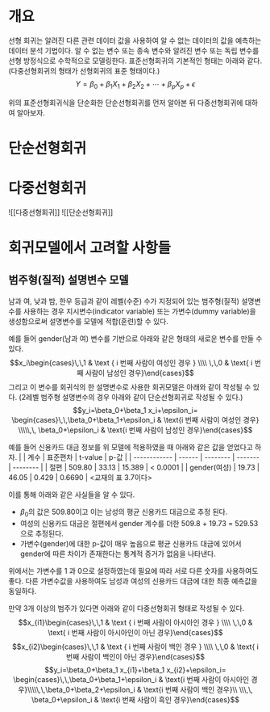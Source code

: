 # 개요
선형 회귀는 알려진 다른 관련 데이터 값을 사용하여 알 수 없는 데이터의 값을 예측하는 데이터 분석 기법이다.
알 수 없는 변수 또는 종속 변수와 알려진 변수 또는 독립 변수를 선형 방정식으로 수학적으로 모델링한다.
표준선형회귀의 기본적인 형태는 아래와 같다.(다중선형회귀의 형태가 선형회귀의 표준 형태이다.)
$$Y=\beta_0+\beta_1 X_1+\beta_2 X_2+\cdots+\beta_p X_p+\epsilon$$

위의 표준선형회귀식을 단순화한 단순선형회귀를 먼저 알아본 뒤 다중선형회귀에 대하여 알아보자.


# 단순선형회귀

# 다중선형회귀
![[다중선형회귀]]
![[단순선형회귀]]


# 회귀모델에서 고려할 사항들

## 범주형(질적) 설명변수 모델
남과 여, 낮과 밤, 한우 등급과 같이 레벨(수준) 수가 지정되어 있는 범주형(질적) 설명변수를 사용하는 경우 지시변수(indicator variable) 또는 가변수(dummy variable)을 생성함으로써 설명변수를 모델에 적합(훈련)할 수 있다.

예를 들어 gender(남과 여) 변수를 기반으로 아래와 같은 형태의 새로운 변수를 만들 수 있다.
$$x_i\begin{cases}\,\,1 & \text { i 번째 사람이 여성인 경우 } \\\\ \,\,0 & \text{ i 번째 사람이 남성인 경우}\end{cases}$$
그리고 이 변수를 회귀식의 한 설명변수로 사용한 회귀모델은 아래와 같이 작성될 수 있다. 
(2레벨 범주형 설명변수의 경우 아래와 같이 단순선형회귀로 작성될 수 있다.)
$$y_i=\beta_0+\beta_1 x_i+\epsilon_i= \begin{cases}\,\,\beta_0+\beta_1+\epsilon_i & \text{i 번째 사람이 여성인 경우} \\\\\,\, \beta_0+\epsilon_i & \text{i 번째 사람이 남성인 경우}\end{cases}$$

예를 들어 신용카드 대금 정보를 위 모델에 적용하였을 때 아래와 같은 값을 얻었다고 하자. 
|              | 계수   | 표준편차 | t-value | p-값     |
| ------------ | ------ | -------- | ------- | -------- |
| 절편         | 509.80 | 33.13    | 15.389  | < 0.0001 |
| gender(여성) | 19.73  | 46.05    | 0.429   | 0.6690   |
<교재의 표 3.7이다>

이를 통해 아래와 같은 사실들을 알 수 있다.
* $\beta_0$의 값은 509.80이고 이는 남성의 평균 신용카드 대금으로 추정 된다.
* 여성의 신용카드 대금은 절편에서 gender 계수를 더한 509.8 + 19.73 = 529.53 으로 추정된다. 
* 가변수(gender)에 대한 p-값이 매우 높음으로 평균 신용카드 대금에 있어서 gender에 따른 차이가 존재한다는 통계적 증거가 없음을 나타낸다. 

위에서는 가변수를 1 과 0으로 설정하였는데 필요에 따라 서로 다른 숫자를 사용하여도 좋다. 다른 가변수값을 사용하여도 남성과 여성의 신용카드 대금에 대한 최종 예측값을 동일하다. 
<br>

만약 3개 이상의 범주가 있다면 아래와 같이 다중선형회귀 형태로 작성될 수 있다. 
$$x_{i1}\begin{cases}\,\,1 & \text { i 번째 사람이 아시아인 경우 } \\\\ \,\,0 & \text{ i 번째 사람이 아시아인이 아닌 경우}\end{cases}$$
$$x_{i2}\begin{cases}\,\,1 & \text { i 번째 사람이 백인 경우 } \\\\ \,\,0 & \text{ i 번째 사람이 백인이 아닌 경우}\end{cases}$$
	$$y_i=\beta_0+\beta_1 x_{i1}+\beta_1 x_{i2}+\epsilon_i= \begin{cases}\,\,\beta_0+\beta_1+\epsilon_i & \text{i 번째 사람이 아시아인 경우}\\\\\,\,\beta_0+\beta_2+\epsilon_i & \text{i 번째 사람이 백인 경우}\\ \\\,\, \beta_0+\epsilon_i & \text{i 번째 사람이 흑인 경우}\end{cases}$$
	